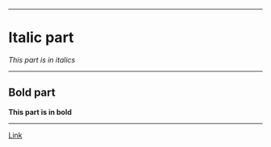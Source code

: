 ***
# Italic part
*This part is in italics*
***
## Bold part
**This part is in bold**
***
[Link](https://www.youtube.com/watch?v=kffacxfA7G4)
